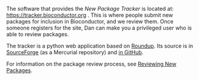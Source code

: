 The software that provides the _New Package Tracker_ is located at: https://tracker.bioconductor.org .  This is where people submit new packages for inclusion in Bioconductor, and we review them.  Once someone registers for the site, Dan can make you a privileged user who is able to review packages.

The tracker is a python web application based on [Roundup](http://roundup.sourceforge.net/). Its source is in [SourceForge](http://hg.code.sf.net/u/dtenenba/roundup-bioc) (as a Mercurial repository) and [in GitHub](https://github.com/dtenenba/bioc_submit). 

For information on the package review process, see [Reviewing New Packages](Reviewing-New-Packages.md).
